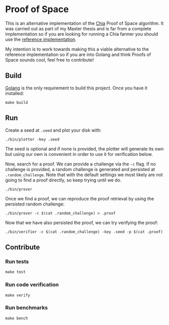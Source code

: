 # Proof of Space

This is an alternative implementation of the [Chia](https://www.chia.net/) Proof of Space algorithm. It was carried out
as part of my Master thesis and is far from a complete implementation so if you are looking for running a Chia farmer 
you should use the [reference implementation](https://github.com/Chia-Network/chia-blockchain).

My intention is to work towards making this a viable alternative to the reference implementation so if you are into
Golang and think Proofs of Space sounds cool, feel free to contribute!

## Build

[Golang](https://golang.org/) is the only requirement to build this project.
Once you have it installed:
```
make build
```

## Run

Create a seed at `.seed` and plot your disk with:
```
./bin/plotter -key .seed
```
The seed is optional and if none is provided, the plotter will generate its own but using our own is convenient in order
to use it for verification below.

Now, search for a proof. We can provide a challenge via the `-c` flag. If no challenge is provided, a random challenge
is generated and persisted at `.random_challenge`. Note that with the default settings we most likely are not going to
find a proof directly, so keep trying until we do.
```
./bin/prover
```
Once we find a proof, we can reproduce the proof retrieval by using the persisted random challenge:
```
./bin/prover -c $(cat .random_challenge) > .proof
```

Now that we have also persisted the proof, we can try verifying the proof:
```
./bin/verifier -c $(cat .random_challenge) -key .seed -p $(cat .proof)
```

## Contribute

### Run tests

```
make test
```

### Run code verification

```
make verify
```

### Run benchmarks

```
make bench
```
